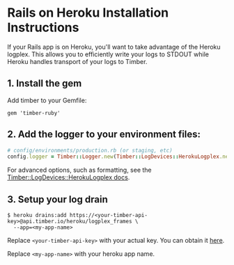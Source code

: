 # Rails on Heroku Installation Instructions

If your Rails app is on Heroku, you'll want to take advantage of the Heroku logplex. This allows you to efficiently write your logs to STDOUT while Heroku handles transport of your logs to Timber.

## 1. Install the gem

Add timber to your Gemfile:

```
gem 'timber-ruby'
```

## 2. Add the logger to your environment files:

```ruby
# config/environments/production.rb (or staging, etc)
config.logger = Timber::Logger.new(Timber::LogDevices::HerokuLogplex.new))
```

For advanced options, such as formatting, see the [Timber::LogDevices::HerokuLogplex docs](http://www.rubydoc.info/github/timberio/timber-ruby/master/Timber/LogDevices/HerokuLogplex).

## 3. Setup your log drain

```console
$ heroku drains:add https://<your-timber-api-key>@api.timber.io/heroku/logplex_frames \
  --app=<my-app-name>
```

Replace `<your-timber-api-key>` with your actual key. You can obtain it [here](https://timber.io).

Replace `<my-app-name>` with your heroku app name.